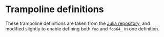# Trampoline definitions

These trampoline definitions are taken from the [Julia repository](https://github.com/JuliaLang/julia/tree/master/cli), and modified slightly to enable defining both `foo` and `foo64_` in one definition.